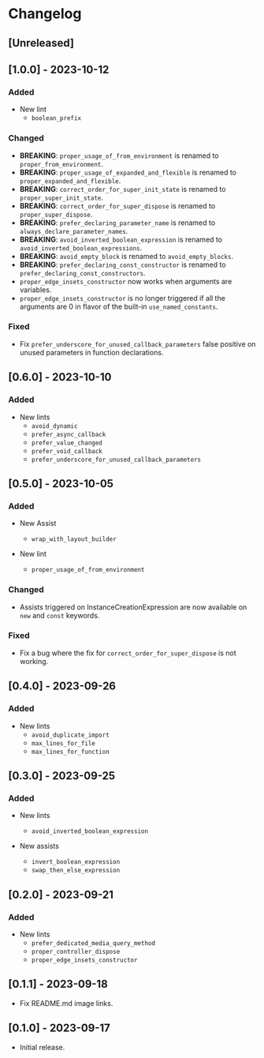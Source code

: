 # Changelog

## [Unreleased]

## [1.0.0] - 2023-10-12

### Added

- New lint
  - `boolean_prefix`

### Changed

- **BREAKING**: `proper_usage_of_from_environment` is renamed to `proper_from_environment`.
- **BREAKING**: `proper_usage_of_expanded_and_flexible` is renamed to `proper_expanded_and_flexible`.
- **BREAKING**: `correct_order_for_super_init_state` is renamed to `proper_super_init_state`.
- **BREAKING**: `correct_order_for_super_dispose` is renamed to `proper_super_dispose`.
- **BREAKING**: `prefer_declaring_parameter_name` is renamed to `always_declare_parameter_names`.
- **BREAKING**: `avoid_inverted_boolean_expression` is renamed to `avoid_inverted_boolean_expressions`.
- **BREAKING**: `avoid_empty_block` is renamed to `avoid_empty_blocks`.
- **BREAKING**: `prefer_declaring_const_constructor` is renamed to `prefer_declaring_const_constructors`.
- `proper_edge_insets_constructor` now works when arguments are variables.
- `proper_edge_insets_constructor` is no longer triggered if all the arguments are 0 in flavor of the built-in `use_named_constants`.

### Fixed

- Fix `prefer_underscore_for_unused_callback_parameters` false positive on unused parameters in function declarations.

## [0.6.0] - 2023-10-10

### Added

- New lints
  - `avoid_dynamic`
  - `prefer_async_callback`
  - `prefer_value_changed`
  - `prefer_void_callback`
  - `prefer_underscore_for_unused_callback_parameters`

## [0.5.0] - 2023-10-05

### Added

- New Assist
  - `wrap_with_layout_builder`

- New lint
  - `proper_usage_of_from_environment`

### Changed

- Assists triggered on InstanceCreationExpression are now available on `new` and `const` keywords.

### Fixed

- Fix a bug where the fix for `correct_order_for_super_dispose` is not working.

## [0.4.0] - 2023-09-26

### Added

- New lints
  - `avoid_duplicate_import`
  - `max_lines_for_file`
  - `max_lines_for_function`

## [0.3.0] - 2023-09-25

### Added

- New lints
  - `avoid_inverted_boolean_expression`

- New assists
  - `invert_boolean_expression`
  - `swap_then_else_expression`

## [0.2.0] - 2023-09-21

### Added

- New lints
  - `prefer_dedicated_media_query_method`
  - `proper_controller_dispose`
  - `proper_edge_insets_constructor`

## [0.1.1] - 2023-09-18

- Fix README.md image links.

## [0.1.0] - 2023-09-17

- Initial release.
